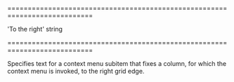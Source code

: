 <!--**
/*-------------------------------------------
    Auto-generated file. Do not modify.
-------------------------------------------

**-->
===========================================================================
<!--default-->'To the right'<!--/default-->
<!--type-->string<!--/type-->
===========================================================================

<!--shortDescription-->
Specifies text for a context menu subitem that fixes a column, for which the context menu is invoked, to the right grid edge.
<!--/shortDescription-->

<!--fullDescription-->

<!--/fullDescription-->